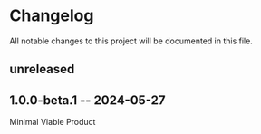 # Changelog

All notable changes to this project will be documented in this file.

## unreleased

<!-- add unreleased items here -->

## 1.0.0-beta.1 -- 2024-05-27

Minimal Viable Product

